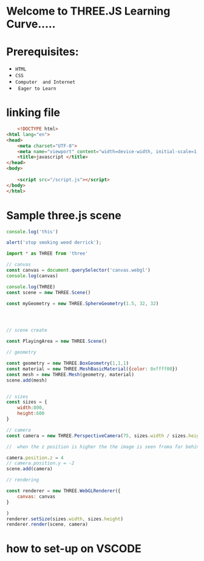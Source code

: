 # Welcome to THREE.JS Learning Curve.....
# Prerequisites:

 * ` HTML `
 * ` CSS `
  * ` Computer  and Internet `
* ` Eager to Learn`

# linking file 

```HTML
    <!DOCTYPE html>
<html lang="en">
<head>
    <meta charset="UTF-8">
    <meta name="viewport" content="width=device-width, initial-scale=1.0">
    <title>javascript </title>
</head>
<body>
    
    <script src="/script.js"></script>
</body>
</html>

```

# Sample three.js scene
```javascript
console.log('this')

alert('stop smoking weed derrick');

import * as THREE from 'three'

// canvas
const canvas = document.querySelector('canvas.webgl')
console.log(canvas)

console.log(THREE)
const scene = new THREE.Scene()

const myGeometry = new THREE.SphereGeometry(1.5, 32, 32)




// scene create

const PlayingArea = new THREE.Scene()

// geometry

const geometry = new THREE.BoxGeometry(1,1,1)
const material = new THREE.MeshBasicMaterial({color: 0xffff00})
const mesh = new THREE.Mesh(geometry, material)
scene.add(mesh)


// sizes
const sizes = {
    width:800,
    height:600
}

// camera
const camera = new THREE.PerspectiveCamera(75, sizes.width / sizes.height)

//  when the z position is higher the the image is seen froma far behind.

camera.position.z = 4
// camera.position.y = -2
scene.add(camera)

// rendering

const renderer = new THREE.WebGLRenderer({
    canvas: canvas
}

)
renderer.setSize(sizes.width, sizes.height)
renderer.render(scene, camera)


```
# how to set-up on VSCODE
<!-- writting a GOOD README -->

<!-- # Heading 1
## Heading 2
### Heading 3

Emphasis, aka italics, with *asterisks* or _underscores_.

Strong emphasis, aka bold, with **asterisks** or __underscores__.

Combined emphasis with **asterisks and _underscores_**.
1. First ordered list item
2. Another item
⋅⋅* Unordered sub-list. 
1. Actual numbers don't matter, just that it's a number
⋅⋅1. Ordered sub-list
4. And another item.

[I'm an inline-style link](https://www.google.com)

[I'm an inline-style link with title](https://www.google.com "Google's Homepage")

![descriptive alt text](https://github.com/adam-p/markdown-here/raw/master/src/common/images/icon48.png "Logo Title Text 1") -->


<!-- https://learn.microsoft.com/en-us/office/vba/language/reference/user-interface-help/color-constants -->